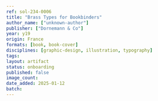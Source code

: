 ```yaml
---
ref: sol-234-0006
title: "Brass Types for Bookbinders"
author_name: ["unknown-author"]
publisher: ["Dornemann & Co"]
year: y19
origin: France
formats: [book, book-cover]
disciplines: [graphic-design, illustration, typography]
tags:
layout: artifact
status: onboarding
published: false
image_count:
date_added: 2025-01-12
batch:
---
```

